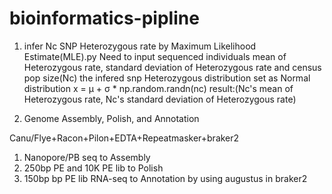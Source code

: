 # bioinformatics-pipline
1. infer Nc SNP Heterozygous rate by Maximum Likelihood Estimate(MLE).py
Need to input sequenced individuals mean of Heterozygous rate, standard deviation of Heterozygous rate and census pop size(Nc)
the infered snp Heterozygous distribution set as Normal distribution x = μ + σ * np.random.randn(nc)
result:(Nc's mean of Heterozygous rate, Nc's standard deviation of Heterozygous rate)

2. Genome Assembly, Polish, and Annotation

Canu/Flye+Racon+Pilon+EDTA+Repeatmasker+braker2
1. Nanopore/PB seq to Assembly
2. 250bp PE and 10K PE lib to Polish
3. 150bp bp PE lib RNA-seq to Annotation by using augustus in braker2
